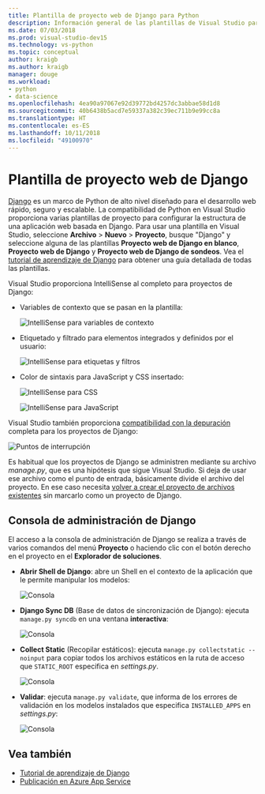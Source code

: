 ```yaml
---
title: Plantilla de proyecto web de Django para Python
description: Información general de las plantillas de Visual Studio para aplicaciones web escritas en Python con el marco Django.
ms.date: 07/03/2018
ms.prod: visual-studio-dev15
ms.technology: vs-python
ms.topic: conceptual
author: kraigb
ms.author: kraigb
manager: douge
ms.workload:
- python
- data-science
ms.openlocfilehash: 4ea90a97067e92d39772bd4257dc3abbae58d1d8
ms.sourcegitcommit: 40b6438b5acd7e59337a382c39ec711b9e99cc8a
ms.translationtype: HT
ms.contentlocale: es-ES
ms.lasthandoff: 10/11/2018
ms.locfileid: "49100970"
---
```

# <a name="django-web-project-template"></a>Plantilla de proyecto web de Django

[Django](https://www.djangoproject.com/) es un marco de Python de alto nivel diseñado para el desarrollo web rápido, seguro y escalable. La compatibilidad de Python en Visual Studio proporciona varias plantillas de proyecto para configurar la estructura de una aplicación web basada en Django. Para usar una plantilla en Visual Studio, seleccione **Archivo** > **Nuevo** > **Proyecto**, busque "Django" y seleccione alguna de las plantillas **Proyecto web de Django en blanco**, **Proyecto web de Django** y **Proyecto web de Django de sondeos**. Vea el [tutorial de aprendizaje de Django](learn-django-in-visual-studio-step-01-project-and-solution.md) para obtener una guía detallada de todas las plantillas.

Visual Studio proporciona IntelliSense al completo para proyectos de Django:

- Variables de contexto que se pasan en la plantilla:

    ![IntelliSense para variables de contexto](media/template-django-intellisense.png)

- Etiquetado y filtrado para elementos integrados y definidos por el usuario:

    ![IntelliSense para etiquetas y filtros](media/template-django-intellisense-filter.png)

- Color de sintaxis para JavaScript y CSS insertado:

    ![IntelliSense para CSS](media/template-django-intellisense-css.png)

    ![IntelliSense para JavaScript](media/template-django-intellisense-js.png)

Visual Studio también proporciona [compatibilidad con la depuración](debugging-python-in-visual-studio.md) completa para los proyectos de Django: 

![Puntos de interrupción](media/template-django-debugging.png)

Es habitual que los proyectos de Django se administren mediante su archivo *manage.py*, que es una hipótesis que sigue Visual Studio. Si deja de usar ese archivo como el punto de entrada, básicamente divide el archivo del proyecto. En ese caso necesita [volver a crear el proyecto de archivos existentes](managing-python-projects-in-visual-studio.md#create-a-project-from-existing-files) sin marcarlo como un proyecto de Django.

## <a name="django-management-console"></a>Consola de administración de Django

El acceso a la consola de administración de Django se realiza a través de varios comandos del menú **Proyecto** o haciendo clic con el botón derecho en el proyecto en el **Explorador de soluciones**.

- **Abrir Shell de Django**: abre un Shell en el contexto de la aplicación que le permite manipular los modelos:

    ![Consola](media/template-django-console-shell.png)

- **Django Sync DB** (Base de datos de sincronización de Django): ejecuta `manage.py syncdb` en una ventana **interactiva**:

    ![Consola](media/template-django-console-sync-db.png)

- **Collect Static** (Recopilar estáticos): ejecuta `manage.py collectstatic --noinput` para copiar todos los archivos estáticos en la ruta de acceso que `STATIC_ROOT` especifica en *settings.py*.

    ![Consola](media/template-django-console-collect-static.png)

- **Validar**: ejecuta `manage.py validate`, que informa de los errores de validación en los modelos instalados que especifica `INSTALLED_APPS` en *settings.py*:

    ![Consola](media/template-django-console-validate.png)

## <a name="see-also"></a>Vea también

- [Tutorial de aprendizaje de Django](learn-django-in-visual-studio-step-01-project-and-solution.md)
- [Publicación en Azure App Service](publishing-python-web-applications-to-azure-from-visual-studio.md)
